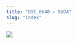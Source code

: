 ```yaml
---
title: "DSC_0640 – SUDA"
slug: "index"
---
```


[![](/wp-content/2015/05/DSC_0640-300x201.jpg)](/wp-content/2015/05/DSC_0640.jpg)